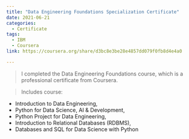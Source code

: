 ```yaml
---
title: "Data Engineering Foundations Specialization Certificate"
date: 2021-06-21
categories:
  - Certificate
tags:
  - IBM
  - Coursera
link: https://coursera.org/share/d3bc8e3be28e4857dd079f0fb8d4e4a0

---
```

>I completed the Data Engineering Foundations course, which is a professional certificate from Coursera.

>Includes course:
  * Introduction to Data Engineering,
  * Python for Data Science, AI & Development,
  * Python Project for Data Engineering,
  * Introduction to Relational Databases (RDBMS),
  * Databases and SQL for Data Science with Python
